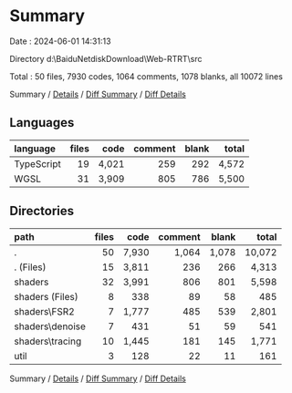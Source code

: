 # Summary

Date : 2024-06-01 14:31:13

Directory d:\\BaiduNetdiskDownload\\Web-RTRT\\src

Total : 50 files,  7930 codes, 1064 comments, 1078 blanks, all 10072 lines

Summary / [Details](details.md) / [Diff Summary](diff.md) / [Diff Details](diff-details.md)

## Languages
| language | files | code | comment | blank | total |
| :--- | ---: | ---: | ---: | ---: | ---: |
| TypeScript | 19 | 4,021 | 259 | 292 | 4,572 |
| WGSL | 31 | 3,909 | 805 | 786 | 5,500 |

## Directories
| path | files | code | comment | blank | total |
| :--- | ---: | ---: | ---: | ---: | ---: |
| . | 50 | 7,930 | 1,064 | 1,078 | 10,072 |
| . (Files) | 15 | 3,811 | 236 | 266 | 4,313 |
| shaders | 32 | 3,991 | 806 | 801 | 5,598 |
| shaders (Files) | 8 | 338 | 89 | 58 | 485 |
| shaders\\FSR2 | 7 | 1,777 | 485 | 539 | 2,801 |
| shaders\\denoise | 7 | 431 | 51 | 59 | 541 |
| shaders\\tracing | 10 | 1,445 | 181 | 145 | 1,771 |
| util | 3 | 128 | 22 | 11 | 161 |

Summary / [Details](details.md) / [Diff Summary](diff.md) / [Diff Details](diff-details.md)